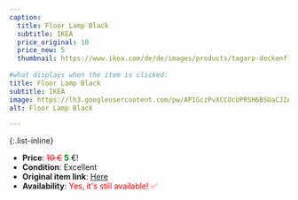 ```yaml
---
caption:
  title: Floor Lamp Black
  subtitle: IKEA
  price_original: 10
  price_new: 5
  thumbnail: https://www.ikea.com/de/de/images/products/tagarp-deckenfluter-schwarz-weiss__0810840_pe771436_s5.jpg
  
#what displays when the item is clicked:
title: Floor Lamp Black
subtitle: IKEA
image: https://lh3.googleusercontent.com/pw/AP1GczPvXCCOcUPRSH6BSUaCJ2AVyQuS3IIGfK9NWh4q1s8hltkfWnZ9UG0wOurTRcb59SVabJMcCSQ3f6IOAEx6PDSh1yAPrNCSNFLgGHKgIu6r1_FLdyQHRqfN8-xWQz8Mn3pl60X7JYFX2xKISyfZ_8My2Q=w1220-h1626-s-no-gm?authuser=0
alt: Floor Lamp Black

---
```

{:.list-inline} 
- **Price**: <span style="color:red"><del>10 €</del></span> <span style="color:green">**5**</span> €!
- **Condition**: Excellent
- **Original item link**: [Here](https://www.ikea.com/de/de/p/tagarp-deckenfluter-schwarz-weiss-20404095/)
- **Availability**: <span style='color:red'>Yes, it's still available! ✅</span>
